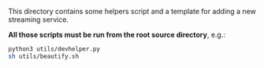 This directory contains some helpers script and a template for adding a new
streaming service.

**All those scripts must be run from the root source directory**, e.g.:


```bash
python3 utils/devhelper.py
sh utils/beautify.sh
```

